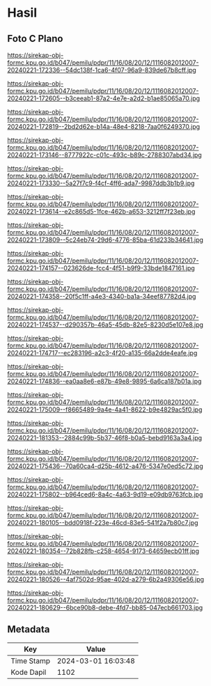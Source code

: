 # Hasil

## Foto C Plano

https://sirekap-obj-formc.kpu.go.id/b047/pemilu/pdpr/11/16/08/20/12/1116082012007-20240221-172336--54dc138f-1ca6-4f07-96a9-839de67b8cff.jpg

https://sirekap-obj-formc.kpu.go.id/b047/pemilu/pdpr/11/16/08/20/12/1116082012007-20240221-172605--b3ceeab1-87a2-4e7e-a2d2-b1ae85065a70.jpg

https://sirekap-obj-formc.kpu.go.id/b047/pemilu/pdpr/11/16/08/20/12/1116082012007-20240221-172819--2bd2d62e-b14a-48e4-8218-7aa0f6249370.jpg

https://sirekap-obj-formc.kpu.go.id/b047/pemilu/pdpr/11/16/08/20/12/1116082012007-20240221-173146--8777922c-c01c-493c-b89c-2788307abd34.jpg

https://sirekap-obj-formc.kpu.go.id/b047/pemilu/pdpr/11/16/08/20/12/1116082012007-20240221-173330--5a27f7c9-f4cf-4ff6-ada7-9987ddb3b1b9.jpg

https://sirekap-obj-formc.kpu.go.id/b047/pemilu/pdpr/11/16/08/20/12/1116082012007-20240221-173614--e2c865d5-1fce-462b-a653-3212ff7f23eb.jpg

https://sirekap-obj-formc.kpu.go.id/b047/pemilu/pdpr/11/16/08/20/12/1116082012007-20240221-173809--5c24eb74-29d6-4776-85ba-61d233b34641.jpg

https://sirekap-obj-formc.kpu.go.id/b047/pemilu/pdpr/11/16/08/20/12/1116082012007-20240221-174157--023626de-fcc4-4f51-b9f9-33bde1847161.jpg

https://sirekap-obj-formc.kpu.go.id/b047/pemilu/pdpr/11/16/08/20/12/1116082012007-20240221-174358--20f5c1ff-a4e3-4340-ba1a-34eef87782d4.jpg

https://sirekap-obj-formc.kpu.go.id/b047/pemilu/pdpr/11/16/08/20/12/1116082012007-20240221-174537--d290357b-46a5-45db-82e5-8230d5e107e8.jpg

https://sirekap-obj-formc.kpu.go.id/b047/pemilu/pdpr/11/16/08/20/12/1116082012007-20240221-174717--ec283196-a2c3-4f20-a135-66a2dde4eafe.jpg

https://sirekap-obj-formc.kpu.go.id/b047/pemilu/pdpr/11/16/08/20/12/1116082012007-20240221-174836--ea0aa8e6-e87b-49e8-9895-6a6ca187b01a.jpg

https://sirekap-obj-formc.kpu.go.id/b047/pemilu/pdpr/11/16/08/20/12/1116082012007-20240221-175009--f8665489-9a4e-4a41-8622-b9e4829ac5f0.jpg

https://sirekap-obj-formc.kpu.go.id/b047/pemilu/pdpr/11/16/08/20/12/1116082012007-20240221-181353--2884c99b-5b37-46f8-b0a5-bebd9163a3a4.jpg

https://sirekap-obj-formc.kpu.go.id/b047/pemilu/pdpr/11/16/08/20/12/1116082012007-20240221-175436--70a60ca4-d25b-4612-a476-5347e0ed5c72.jpg

https://sirekap-obj-formc.kpu.go.id/b047/pemilu/pdpr/11/16/08/20/12/1116082012007-20240221-175802--b964ced6-8a4c-4a63-9d19-e09db9763fcb.jpg

https://sirekap-obj-formc.kpu.go.id/b047/pemilu/pdpr/11/16/08/20/12/1116082012007-20240221-180105--bdd0918f-223e-46cd-83e5-541f2a7b80c7.jpg

https://sirekap-obj-formc.kpu.go.id/b047/pemilu/pdpr/11/16/08/20/12/1116082012007-20240221-180354--72b828fb-c258-4654-9173-64659ecb01ff.jpg

https://sirekap-obj-formc.kpu.go.id/b047/pemilu/pdpr/11/16/08/20/12/1116082012007-20240221-180526--4af7502d-95ae-402d-a279-6b2a49306e56.jpg

https://sirekap-obj-formc.kpu.go.id/b047/pemilu/pdpr/11/16/08/20/12/1116082012007-20240221-180629--6bce90b8-debe-4fd7-bb85-047ecb661703.jpg


## Metadata

| Key        | Value               |
| ---------- | ------------------- |
| Time Stamp | 2024-03-01 16:03:48 |
| Kode Dapil | 1102                |



